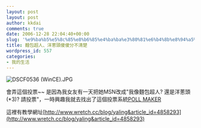 ```yaml
---
layout: post
layout: post
author: kkdai
comments: true
date: 2006-12-28 22:04:40+00:00
slug: '%e9%ba%b5%e5%8c%85%e8%b6%85%e4%ba%ba%e3%80%81%e6%b4%8b%e8%94%a5%e9%a0%ad%e5%82%bb%e5%82%bb%e5%88%86%e4%b8%8d%e6%b8%85%e6%a5%9a'
title: 麵包超人、洋蔥頭傻傻分不清楚
wordpress_id: 557
categories:
- 我的生活
---
```


![DSCF0536 (WinCE).JPG](http://www.evanlin.com/blog/archives/20061228/DSCF0536%20(WinCE).JPG)

會弄這個投票~~ 是因為我女友有一天把她MSN改成"我像麵包超人? 還是洋蔥頭(*3)? 請投票"，一時興趣我就去找出了這個投票系統[POLL MAKER](http://poll.isitex.net/)

這裡有教學網址[http://www.wretch.cc/blog/yaling&article_id=4858293](http://www.wretch.cc/blog/yaling&article_id=4858293)
